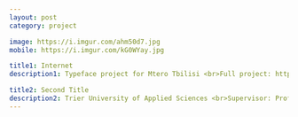 ```yaml
---
layout: post
category: project

image: https://i.imgur.com/ahm50d7.jpg
mobile: https://i.imgur.com/kG0WYay.jpg

title1: Internet
description1: Typeface project for Mtero Tbilisi <br>Full project: https://goo.gl/YJH5rj

title2: Second Title
description2: Trier University of Applied Sciences <br>Supervisor: Prof. Andreas Hogan
---
```

